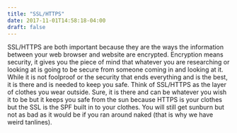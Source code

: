 ```yaml
---
title: "SSL/HTTPS"
date: 2017-11-01T14:58:18-04:00
draft: false
---
```


SSL/HTTPS are both important because they are the ways the information between your web browser and website are
encrypted. Encryption means security, it gives you the piece of mind that whatever you are researching or looking
at is going to be secure from someone coming in and looking at it. While it is not foolproof or the security that 
ends everything and is the best, it is there and is needed to keep you safe. Think of SSL/HTTPS as the layer of clothes
you wear outside. Sure, it is there and can be whatever you wish it to be but it keeps you safe from the sun because HTTPS
is your clothes but the SSL is the SPF built in to your clothes. You will still get sunburn but not as bad as it would 
be if you ran around naked (that is why we have weird tanlines).
